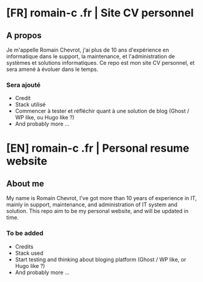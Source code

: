 # [FR] romain-c .fr | Site CV personnel

## A propos 

Je m'appelle Romain Chevrot, j'ai plus de 10 ans d'expérience en informatique dans le support, la maintenance, et l'administration de systèmes et solutions informatiques.
Ce repo est mon site CV personnel, et sera amené à évoluer dans le temps.

### Sera ajouté

- Credit
- Stack utilisé
- Commencer à tester et réfléchir quant à une solution de blog (Ghost / WP like, ou Hugo like ?)
- And probably more ...

# [EN] romain-c .fr | Personal resume website

## About me 

My name is Romain Chevrot, I've got more than 10 years of experience in IT, mainly in support, maintenance, and administration of IT system and solution.
This repo aim to be my personal website, and will be updated in time.

### To be added

- Credits
- Stack used
- Start testing and thinking about bloging platform (Ghost / WP like, or Hugo like ?)
- And probably more ...
